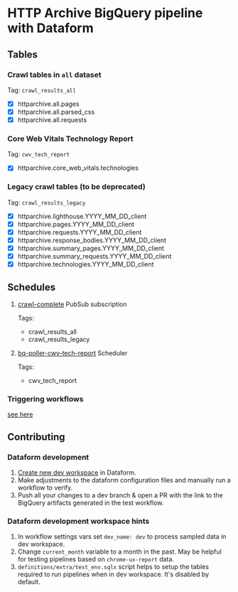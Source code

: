 # HTTP Archive BigQuery pipeline with Dataform

## Tables

### Crawl tables in `all` dataset

Tag: `crawl_results_all`

- [x] httparchive.all.pages
- [x] httparchive.all.parsed_css
- [x] httparchive.all.requests

### Core Web Vitals Technology Report

Tag: `cwv_tech_report`

- [x] httparchive.core_web_vitals.technologies

### Legacy crawl tables (to be deprecated)

Tag: `crawl_results_legacy`

- [x] httparchive.lighthouse.YYYY_MM_DD_client
- [x] httparchive.pages.YYYY_MM_DD_client
- [x] httparchive.requests.YYYY_MM_DD_client
- [x] httparchive.response_bodies.YYYY_MM_DD_client
- [x] httparchive.summary_pages.YYYY_MM_DD_client
- [x] httparchive.summary_requests.YYYY_MM_DD_client
- [x] httparchive.technologies.YYYY_MM_DD_client

## Schedules

1. [crawl-complete](https://console.cloud.google.com/cloudpubsub/subscription/detail/dataformTrigger?authuser=7&project=httparchive) PubSub subscription

    Tags:

   - crawl_results_all
   - crawl_results_legacy

2. [bq-poller-cwv-tech-report](https://console.cloud.google.com/cloudscheduler/jobs/edit/us-east4/bq-poller-cwv-tech-report?authuser=7&project=httparchive) Scheduler

    Tags:

    - cwv_tech_report

### Triggering workflows

[see here](./src/README.md)

## Contributing

### Dataform development

1. [Create new dev workspace](https://cloud.google.com/dataform/docs/quickstart-dev-environments) in Dataform.
2. Make adjustments to the dataform configuration files and manually run a workflow to verify.
3. Push all your changes to a dev branch & open a PR with the link to the BigQuery artifacts generated in the test workflow.

### Dataform development workspace hints

1. In workflow settings vars set `dev_name: dev` to process sampled data in dev workspace.
2. Change `current_month` variable to a month in the past. May be helpful for testing pipelines based on `chrome-ux-report` data.
3. `definitions/extra/test_env.sqlx` script helps to setup the tables required to run pipelines when in dev workspace. It's disabled by default.
